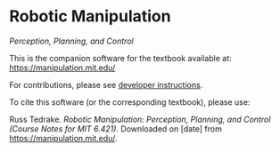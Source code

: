 <!-- Remember, this produces the front page on github, dockerhub, and pypi. -->

# Robotic Manipulation

*Perception, Planning, and Control*

This is the companion software for the textbook available at:
https://manipulation.mit.edu/

For contributions, please see [developer instructions](Developers.md).

To cite this software (or the corresponding textbook), please use:

Russ Tedrake. _Robotic Manipulation: Perception, Planning, and Control (Course
Notes for MIT 6.421)._ Downloaded on [date] from <https://manipulation.mit.edu/>.
